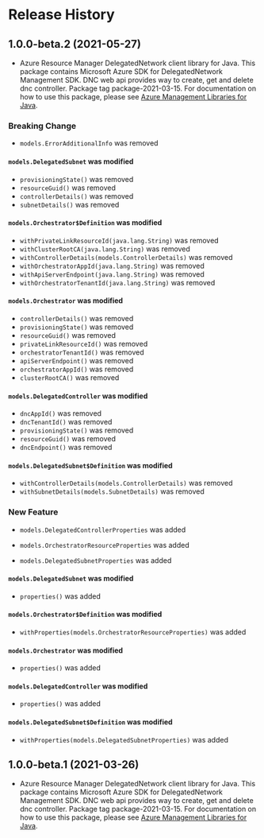 # Release History

## 1.0.0-beta.2 (2021-05-27)

- Azure Resource Manager DelegatedNetwork client library for Java. This package contains Microsoft Azure SDK for DelegatedNetwork Management SDK. DNC web api provides way to create, get and delete dnc controller. Package tag package-2021-03-15. For documentation on how to use this package, please see [Azure Management Libraries for Java](https://aka.ms/azsdk/java/mgmt).

### Breaking Change

* `models.ErrorAdditionalInfo` was removed

#### `models.DelegatedSubnet` was modified

* `provisioningState()` was removed
* `resourceGuid()` was removed
* `controllerDetails()` was removed
* `subnetDetails()` was removed

#### `models.Orchestrator$Definition` was modified

* `withPrivateLinkResourceId(java.lang.String)` was removed
* `withClusterRootCA(java.lang.String)` was removed
* `withControllerDetails(models.ControllerDetails)` was removed
* `withOrchestratorAppId(java.lang.String)` was removed
* `withApiServerEndpoint(java.lang.String)` was removed
* `withOrchestratorTenantId(java.lang.String)` was removed

#### `models.Orchestrator` was modified

* `controllerDetails()` was removed
* `provisioningState()` was removed
* `resourceGuid()` was removed
* `privateLinkResourceId()` was removed
* `orchestratorTenantId()` was removed
* `apiServerEndpoint()` was removed
* `orchestratorAppId()` was removed
* `clusterRootCA()` was removed

#### `models.DelegatedController` was modified

* `dncAppId()` was removed
* `dncTenantId()` was removed
* `provisioningState()` was removed
* `resourceGuid()` was removed
* `dncEndpoint()` was removed

#### `models.DelegatedSubnet$Definition` was modified

* `withControllerDetails(models.ControllerDetails)` was removed
* `withSubnetDetails(models.SubnetDetails)` was removed

### New Feature

* `models.DelegatedControllerProperties` was added

* `models.OrchestratorResourceProperties` was added

* `models.DelegatedSubnetProperties` was added

#### `models.DelegatedSubnet` was modified

* `properties()` was added

#### `models.Orchestrator$Definition` was modified

* `withProperties(models.OrchestratorResourceProperties)` was added

#### `models.Orchestrator` was modified

* `properties()` was added

#### `models.DelegatedController` was modified

* `properties()` was added

#### `models.DelegatedSubnet$Definition` was modified

* `withProperties(models.DelegatedSubnetProperties)` was added

## 1.0.0-beta.1 (2021-03-26)

- Azure Resource Manager DelegatedNetwork client library for Java. This package contains Microsoft Azure SDK for DelegatedNetwork Management SDK. DNC web api provides way to create, get and delete dnc controller. Package tag package-2021-03-15. For documentation on how to use this package, please see [Azure Management Libraries for Java](https://aka.ms/azsdk/java/mgmt).
